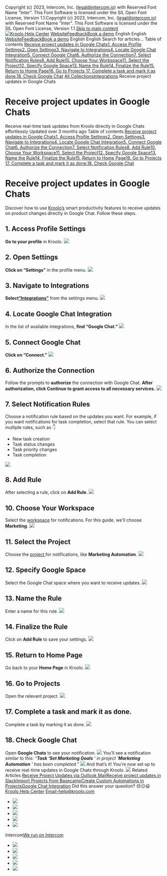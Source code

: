 Copyright (c) 2023, Intercom, Inc. (legal@intercom.io) with Reserved Font Name "Inter". This Font Software is licensed under the SIL Open Font License, Version 1.1.Copyright (c) 2023, Intercom, Inc. (legal@intercom.io) with Reserved Font Name "Inter". This Font Software is licensed under the SIL Open Font License, Version 1.1.[Skip to main content](https://help.kroolo.com/en/articles/10040947-receive-project-updates-in-google-chats#main-content)
[![Kroolo Help Center](https://downloads.intercomcdn.com/i/o/h4qkzypg/611116/ee699fbf23fef0f6d8d4f666d84c/37cdcedd14003d8fdcfdeda0a05c09cb)](https://help.kroolo.com/en/)
[Website](https://kroolo.com/)[Feedback](https://kroolo.featurebase.app/)[Book a demo](https://kroolo.com/book-demo)
English
English
[Website](https://kroolo.com/)[Feedback](https://kroolo.featurebase.app/)[Book a demo](https://kroolo.com/book-demo)
English
English
Search for articles...
Table of contents
[Receive project updates in Google Chats](https://help.kroolo.com/en/articles/10040947-receive-project-updates-in-google-chats#h_5896063b48)[1. Access Profile Settings](https://help.kroolo.com/en/articles/10040947-receive-project-updates-in-google-chats#h_029ec95e1b)[2. Open Settings](https://help.kroolo.com/en/articles/10040947-receive-project-updates-in-google-chats#h_1aea79e7ed)[3. Navigate to Integrations](https://help.kroolo.com/en/articles/10040947-receive-project-updates-in-google-chats#h_b25f496727)[4. Locate Google Chat Integration](https://help.kroolo.com/en/articles/10040947-receive-project-updates-in-google-chats#h_0a621408cb)[5. Connect Google Chat](https://help.kroolo.com/en/articles/10040947-receive-project-updates-in-google-chats#h_032cf3566c)[6. Authorize the Connection](https://help.kroolo.com/en/articles/10040947-receive-project-updates-in-google-chats#h_0d2b1b1326)[7. Select Notification Rules](https://help.kroolo.com/en/articles/10040947-receive-project-updates-in-google-chats#h_95eb35ec95)[8. Add Rule](https://help.kroolo.com/en/articles/10040947-receive-project-updates-in-google-chats#h_38c3e4d613)[10. Choose Your Workspace](https://help.kroolo.com/en/articles/10040947-receive-project-updates-in-google-chats#h_9b80784414)[11. Select the Project](https://help.kroolo.com/en/articles/10040947-receive-project-updates-in-google-chats#h_2a47e880a9)[12. Specify Google Space](https://help.kroolo.com/en/articles/10040947-receive-project-updates-in-google-chats#h_3035cab9cb)[13. Name the Rule](https://help.kroolo.com/en/articles/10040947-receive-project-updates-in-google-chats#h_ae2c9341c6)[14. Finalize the Rule](https://help.kroolo.com/en/articles/10040947-receive-project-updates-in-google-chats#h_56fea3afb0)[15. Return to Home Page](https://help.kroolo.com/en/articles/10040947-receive-project-updates-in-google-chats#h_08b64ab6ce)[16. Go to Projects ](https://help.kroolo.com/en/articles/10040947-receive-project-updates-in-google-chats#h_05ebd06865)[17. Complete a task and mark it as done.](https://help.kroolo.com/en/articles/10040947-receive-project-updates-in-google-chats#h_124ba3e0ce)[18. Check Google Chat](https://help.kroolo.com/en/articles/10040947-receive-project-updates-in-google-chats#h_f2135b19c2)
[All Collections](https://help.kroolo.com/en/)[Integrations](https://help.kroolo.com/en/collections/9118200-integrations)
Receive project updates in Google Chats
# Receive project updates in Google Chats
Receive real-time task updates from Kroolo directly in Google Chats effortlessly
Updated over 3 months ago
Table of contents
[Receive project updates in Google Chats](https://help.kroolo.com/en/articles/10040947-receive-project-updates-in-google-chats#h_5896063b48)[1. Access Profile Settings](https://help.kroolo.com/en/articles/10040947-receive-project-updates-in-google-chats#h_029ec95e1b)[2. Open Settings](https://help.kroolo.com/en/articles/10040947-receive-project-updates-in-google-chats#h_1aea79e7ed)[3. Navigate to Integrations](https://help.kroolo.com/en/articles/10040947-receive-project-updates-in-google-chats#h_b25f496727)[4. Locate Google Chat Integration](https://help.kroolo.com/en/articles/10040947-receive-project-updates-in-google-chats#h_0a621408cb)[5. Connect Google Chat](https://help.kroolo.com/en/articles/10040947-receive-project-updates-in-google-chats#h_032cf3566c)[6. Authorize the Connection](https://help.kroolo.com/en/articles/10040947-receive-project-updates-in-google-chats#h_0d2b1b1326)[7. Select Notification Rules](https://help.kroolo.com/en/articles/10040947-receive-project-updates-in-google-chats#h_95eb35ec95)[8. Add Rule](https://help.kroolo.com/en/articles/10040947-receive-project-updates-in-google-chats#h_38c3e4d613)[10. Choose Your Workspace](https://help.kroolo.com/en/articles/10040947-receive-project-updates-in-google-chats#h_9b80784414)[11. Select the Project](https://help.kroolo.com/en/articles/10040947-receive-project-updates-in-google-chats#h_2a47e880a9)[12. Specify Google Space](https://help.kroolo.com/en/articles/10040947-receive-project-updates-in-google-chats#h_3035cab9cb)[13. Name the Rule](https://help.kroolo.com/en/articles/10040947-receive-project-updates-in-google-chats#h_ae2c9341c6)[14. Finalize the Rule](https://help.kroolo.com/en/articles/10040947-receive-project-updates-in-google-chats#h_56fea3afb0)[15. Return to Home Page](https://help.kroolo.com/en/articles/10040947-receive-project-updates-in-google-chats#h_08b64ab6ce)[16. Go to Projects ](https://help.kroolo.com/en/articles/10040947-receive-project-updates-in-google-chats#h_05ebd06865)[17. Complete a task and mark it as done.](https://help.kroolo.com/en/articles/10040947-receive-project-updates-in-google-chats#h_124ba3e0ce)[18. Check Google Chat](https://help.kroolo.com/en/articles/10040947-receive-project-updates-in-google-chats#h_f2135b19c2)
# Receive project updates in Google Chats
Discover how to use [Kroolo’s](https://kroolo.com/) smart productivity features to receive updates on product changes directly in Google Chat. Follow these steps. 
## 1. Access Profile Settings
**Go to your profile** in Kroolo.
[![](https://downloads.intercomcdn.com/i/o/h4qkzypg/1227782187/a5525b8b5f78acad888032b06e36/ae47521b-8ada-48bd-9768-13fe75d9d2e0.gif?expires=1747842300&signature=4e9a1b218b1d887897ce580074070fa6864104a59c6899591f561acd9732a0d3&req=dSIlEc52n4BXXvMW1HO4zVjztmRE3CgfNhPPBgHDZVGmviaj6UxsnjXUP6DR%0AIX8kaLPnbK%2FwltU7g8Y%3D%0A)](https://downloads.intercomcdn.com/i/o/h4qkzypg/1227782187/a5525b8b5f78acad888032b06e36/ae47521b-8ada-48bd-9768-13fe75d9d2e0.gif?expires=1747842300&signature=4e9a1b218b1d887897ce580074070fa6864104a59c6899591f561acd9732a0d3&req=dSIlEc52n4BXXvMW1HO4zVjztmRE3CgfNhPPBgHDZVGmviaj6UxsnjXUP6DR%0AIX8kaLPnbK%2FwltU7g8Y%3D%0A)
## 2. Open Settings
**Click on “Settings”** in the profile menu. 
[![](https://downloads.intercomcdn.com/i/o/h4qkzypg/1227782185/228d18eaa5877dd9ea54b3d1c8fa/42967374-1645-4af4-a15e-ad7d32456bf9.png?expires=1747842300&signature=b25dc892a3c503b700620e25249dea2ec2ebb60ef6fb8a0bca6b48063867cac0&req=dSIlEc52n4BXXPMW1HO4zZyTmh%2BmRUJF1Ru0Nk5T1BZYpzqJkxp2aDnMfLex%0Ajt%2BmeAbjTbfwnH6kM18%3D%0A)](https://downloads.intercomcdn.com/i/o/h4qkzypg/1227782185/228d18eaa5877dd9ea54b3d1c8fa/42967374-1645-4af4-a15e-ad7d32456bf9.png?expires=1747842300&signature=b25dc892a3c503b700620e25249dea2ec2ebb60ef6fb8a0bca6b48063867cac0&req=dSIlEc52n4BXXPMW1HO4zZyTmh%2BmRUJF1Ru0Nk5T1BZYpzqJkxp2aDnMfLex%0Ajt%2BmeAbjTbfwnH6kM18%3D%0A)
## 3. Navigate to Integrations
**Select[“Integrations”](https://help.kroolo.com/en/collections/9118200-integrations)** from the settings menu.
[![](https://downloads.intercomcdn.com/i/o/h4qkzypg/1227782198/6ea05436ca9f69afcbadd6f749ce/763b8dbf-b69c-4543-9a0d-b5f48bb38b96.png?expires=1747842300&signature=4bea88d596256886477f770aac9ad6c30a238b9c47c90cd84b415a23e01f4ff1&req=dSIlEc52n4BWUfMW1HO4zYLHMBpKw6JXJ1MIIOxmrZ8iy9AQ3HB0L9Oqlmoc%0ASkmaxOWA9wvzITC0Un4%3D%0A)](https://downloads.intercomcdn.com/i/o/h4qkzypg/1227782198/6ea05436ca9f69afcbadd6f749ce/763b8dbf-b69c-4543-9a0d-b5f48bb38b96.png?expires=1747842300&signature=4bea88d596256886477f770aac9ad6c30a238b9c47c90cd84b415a23e01f4ff1&req=dSIlEc52n4BWUfMW1HO4zYLHMBpKw6JXJ1MIIOxmrZ8iy9AQ3HB0L9Oqlmoc%0ASkmaxOWA9wvzITC0Un4%3D%0A)
## 4. Locate Google Chat Integration
In the list of available integrations, **find “Google Chat.”**
[![](https://downloads.intercomcdn.com/i/o/h4qkzypg/1227782197/1c358e013ba90def114036ca8427/c27a3fea-f0c7-4578-87f8-54f8cb32978a.gif?expires=1747842300&signature=2418c6ed07ffa2dc2ea8f819b935d414f094243dd7e0dedc6ee1daa951713cc0&req=dSIlEc52n4BWXvMW1HO4zSVew4pbOzOmqXJmygeMR4nyBknLvdQB5VoX1Bl4%0AXIoIqxyn9iA77gE1uTM%3D%0A)](https://downloads.intercomcdn.com/i/o/h4qkzypg/1227782197/1c358e013ba90def114036ca8427/c27a3fea-f0c7-4578-87f8-54f8cb32978a.gif?expires=1747842300&signature=2418c6ed07ffa2dc2ea8f819b935d414f094243dd7e0dedc6ee1daa951713cc0&req=dSIlEc52n4BWXvMW1HO4zSVew4pbOzOmqXJmygeMR4nyBknLvdQB5VoX1Bl4%0AXIoIqxyn9iA77gE1uTM%3D%0A)
## 5. Connect Google Chat
**Click on “Connect.”**
[![](https://downloads.intercomcdn.com/i/o/h4qkzypg/1227782193/26587c09fb9b50650b2e26fb1e9b/4490f05f-206f-49ee-8a82-e75dcee70880.png?expires=1747842300&signature=ea784a576d2e7003f8f4043aec337dd49a31f20ab0ac35ea53cca4555a762ef6&req=dSIlEc52n4BWWvMW1HO4zaLIKujv2zETeACIpWHuyndCEFsufm657I1TkTet%0A1NZ0n72ymy7jwZ8ogPk%3D%0A)](https://downloads.intercomcdn.com/i/o/h4qkzypg/1227782193/26587c09fb9b50650b2e26fb1e9b/4490f05f-206f-49ee-8a82-e75dcee70880.png?expires=1747842300&signature=ea784a576d2e7003f8f4043aec337dd49a31f20ab0ac35ea53cca4555a762ef6&req=dSIlEc52n4BWWvMW1HO4zaLIKujv2zETeACIpWHuyndCEFsufm657I1TkTet%0A1NZ0n72ymy7jwZ8ogPk%3D%0A)
## **6.** Authorize the Connection
Follow the prompts to **authorize** the connection with Google Chat. 
**After authorization, click Continue to grant access to all necessary services.**
[![](https://downloads.intercomcdn.com/i/o/h4qkzypg/1227782206/16d59160052396afee8c5673a475/0f0117e2-c6f2-45d6-8c9a-b9da38a86d64.gif?expires=1747842300&signature=49fd622e25323ff8a1d6f47ee41d3d2107cff2a37ef42907e6d4fb4c305a19ac&req=dSIlEc52n4NfX%2FMW1HO4zezdh%2BpB2J5BQEHCNpUsABaKT%2FEUqfDo6RnOJ27t%0AxiNEy8Q5Um3rR1xmbgQ%3D%0A)](https://downloads.intercomcdn.com/i/o/h4qkzypg/1227782206/16d59160052396afee8c5673a475/0f0117e2-c6f2-45d6-8c9a-b9da38a86d64.gif?expires=1747842300&signature=49fd622e25323ff8a1d6f47ee41d3d2107cff2a37ef42907e6d4fb4c305a19ac&req=dSIlEc52n4NfX%2FMW1HO4zezdh%2BpB2J5BQEHCNpUsABaKT%2FEUqfDo6RnOJ27t%0AxiNEy8Q5Um3rR1xmbgQ%3D%0A)
## **7.** Select Notification Rules
Choose a notification rule based on the updates you want. For example, if you want notifications for task completion, select that rule.
You can select multiple rules, such as 👇
  * New task creation
  * Task status changes
  * Task priority changes
  * Task completion


[![](https://downloads.intercomcdn.com/i/o/h4qkzypg/1227782201/4e5963c6117a27608d0b77d86d8e/6bb09d68-99d9-4a74-9345-04bd9facd412.gif?expires=1747842300&signature=a6750a513a71925828c1be5a463fd22931386685b88b08971daef2b1cb430328&req=dSIlEc52n4NfWPMW1HO4ze0wyVeQrZRCdJGW89S7YTVHuS0nKN3Uvi0dugHn%0AjNtetqaGn%2FIv0EOGUX0%3D%0A)](https://downloads.intercomcdn.com/i/o/h4qkzypg/1227782201/4e5963c6117a27608d0b77d86d8e/6bb09d68-99d9-4a74-9345-04bd9facd412.gif?expires=1747842300&signature=a6750a513a71925828c1be5a463fd22931386685b88b08971daef2b1cb430328&req=dSIlEc52n4NfWPMW1HO4ze0wyVeQrZRCdJGW89S7YTVHuS0nKN3Uvi0dugHn%0AjNtetqaGn%2FIv0EOGUX0%3D%0A)
## **8.** Add Rule
After selecting a rule, click on **Add Rule**. 
[![](https://downloads.intercomcdn.com/i/o/h4qkzypg/1227782212/07fef80e68882b749a73d691d7ec/a29e7fc1-f940-463f-a0c8-0ed2857c79fd.gif?expires=1747842300&signature=6110962d8535ea459e03b5702c4f6fdc7a61f67258ff1f744b3684f68c25f897&req=dSIlEc52n4NeW%2FMW1HO4zaUSdi77MTeMivWj7VpDq6kuc1FPQLiRPlt7CUOx%0AJSL%2FKS75DMuLrLrwkGs%3D%0A)](https://downloads.intercomcdn.com/i/o/h4qkzypg/1227782212/07fef80e68882b749a73d691d7ec/a29e7fc1-f940-463f-a0c8-0ed2857c79fd.gif?expires=1747842300&signature=6110962d8535ea459e03b5702c4f6fdc7a61f67258ff1f744b3684f68c25f897&req=dSIlEc52n4NeW%2FMW1HO4zaUSdi77MTeMivWj7VpDq6kuc1FPQLiRPlt7CUOx%0AJSL%2FKS75DMuLrLrwkGs%3D%0A)
## **10.** Choose Your Workspace
Select the [workspace](https://intercom.help/kroolo/en/articles/9772991-manage-workspaces) for notifications. For this guide, we'll choose **Marketing**.
[![](https://downloads.intercomcdn.com/i/o/h4qkzypg/1227782207/f1654d393532615e394f3a639e56/760a58bd-db14-49a8-b82d-d75466eb97aa.png?expires=1747842300&signature=f3b50f6a1a42a5acb697656ed6ef4f1192c9dc99f85f8bae4fa529b33c6fa97e&req=dSIlEc52n4NfXvMW1HO4zbU5aqEZtjmiCpxoMT4UqTo%2BXss4HptNQmffsul1%0AI3V4rHOFA8vSKEr%2FrXI%3D%0A)](https://downloads.intercomcdn.com/i/o/h4qkzypg/1227782207/f1654d393532615e394f3a639e56/760a58bd-db14-49a8-b82d-d75466eb97aa.png?expires=1747842300&signature=f3b50f6a1a42a5acb697656ed6ef4f1192c9dc99f85f8bae4fa529b33c6fa97e&req=dSIlEc52n4NfXvMW1HO4zbU5aqEZtjmiCpxoMT4UqTo%2BXss4HptNQmffsul1%0AI3V4rHOFA8vSKEr%2FrXI%3D%0A)
## **11.** Select the Project
Choose the [project ](https://intercom.help/kroolo/en/articles/9795542-manage-projects-in-kroolo)for notifications, like **Marketing Automation**. 
[![](https://downloads.intercomcdn.com/i/o/h4qkzypg/1227782188/7cd1fabddb4d35f4b1320ecfbd9c/a9911069-d196-48a5-98ca-fc659d83bea3.gif?expires=1747842300&signature=f673738b4b83c7e3c22d2b432f1fc84fb55f195faebfeada39facf8e92e77ec7&req=dSIlEc52n4BXUfMW1HO4zWtkj8bdYs7LIfISU5DyuO%2Bx4Maq0MQjuvuPpIpx%0AxbUp%2BZK3cDaTqNUF3Ic%3D%0A)](https://downloads.intercomcdn.com/i/o/h4qkzypg/1227782188/7cd1fabddb4d35f4b1320ecfbd9c/a9911069-d196-48a5-98ca-fc659d83bea3.gif?expires=1747842300&signature=f673738b4b83c7e3c22d2b432f1fc84fb55f195faebfeada39facf8e92e77ec7&req=dSIlEc52n4BXUfMW1HO4zWtkj8bdYs7LIfISU5DyuO%2Bx4Maq0MQjuvuPpIpx%0AxbUp%2BZK3cDaTqNUF3Ic%3D%0A)
## **12.** Specify Google Space
Select the Google Chat space where you want to receive updates. 
[![](https://downloads.intercomcdn.com/i/o/h4qkzypg/1227782215/0ea7dfe4af50a1866be445971400/73feb795-ea38-4fae-97a6-b6f64ab60b29.png?expires=1747842300&signature=aaa9b62fa0a8ebfe8352bcb5f33d67b550bfa6cc48e58c0578ed462b91daf585&req=dSIlEc52n4NeXPMW1HO4zWgR43MN4Np4414PzHnVemuCQNrV4k2TxBmjM6kR%0A111l4IZr%2BNdml128IsE%3D%0A)](https://downloads.intercomcdn.com/i/o/h4qkzypg/1227782215/0ea7dfe4af50a1866be445971400/73feb795-ea38-4fae-97a6-b6f64ab60b29.png?expires=1747842300&signature=aaa9b62fa0a8ebfe8352bcb5f33d67b550bfa6cc48e58c0578ed462b91daf585&req=dSIlEc52n4NeXPMW1HO4zWgR43MN4Np4414PzHnVemuCQNrV4k2TxBmjM6kR%0A111l4IZr%2BNdml128IsE%3D%0A)
## **13.** Name the Rule
Enter a name for this rule. 
[![](https://downloads.intercomcdn.com/i/o/h4qkzypg/1227782191/d1d7121ac2269112eb2ef10e6a13/3fabaa87-c026-463f-ae38-2aec02603d53.png?expires=1747842300&signature=2cdc4726b3fd9d1f0d2ea86a774fb94311a25e4714336c4669abca4f3c4e442c&req=dSIlEc52n4BWWPMW1HO4zUB2GVPk9UFgkXKyQWzce3RFfpDoQ82Ylop0dpFZ%0APOmQo%2BfuF16BhECoLbg%3D%0A)](https://downloads.intercomcdn.com/i/o/h4qkzypg/1227782191/d1d7121ac2269112eb2ef10e6a13/3fabaa87-c026-463f-ae38-2aec02603d53.png?expires=1747842300&signature=2cdc4726b3fd9d1f0d2ea86a774fb94311a25e4714336c4669abca4f3c4e442c&req=dSIlEc52n4BWWPMW1HO4zUB2GVPk9UFgkXKyQWzce3RFfpDoQ82Ylop0dpFZ%0APOmQo%2BfuF16BhECoLbg%3D%0A)
## **14.** Finalize the Rule
Click on **Add Rule** to save your settings. 
[![](https://downloads.intercomcdn.com/i/o/h4qkzypg/1227782205/830204ef11bd6424e39da532abc6/4ffe3dd9-7ea2-42d5-8fa0-f765dc7ae155.png?expires=1747842300&signature=da8f430643cd9d828ab1da409c4e3b55cc25febced88ccf37c22768ada2e5360&req=dSIlEc52n4NfXPMW1HO4zQpDLfochkFmuQdUHwvkd92qc3KWv4hMa31kD%2BBE%0A4JHatcV%2B8lEWP4JsP4A%3D%0A)](https://downloads.intercomcdn.com/i/o/h4qkzypg/1227782205/830204ef11bd6424e39da532abc6/4ffe3dd9-7ea2-42d5-8fa0-f765dc7ae155.png?expires=1747842300&signature=da8f430643cd9d828ab1da409c4e3b55cc25febced88ccf37c22768ada2e5360&req=dSIlEc52n4NfXPMW1HO4zQpDLfochkFmuQdUHwvkd92qc3KWv4hMa31kD%2BBE%0A4JHatcV%2B8lEWP4JsP4A%3D%0A)
## **15.** Return to Home Page
Go back to your **Home Page** in Kroolo. 
[![](https://downloads.intercomcdn.com/i/o/h4qkzypg/1227782202/5826ab69860ba071106fb7d77ef0/bdddeb56-68e3-49f0-872e-8bf364b924e5.gif?expires=1747842300&signature=5b894b35a750b59e3dcea5d7ea2795d1ad1031842a9fb75638afef45819898c1&req=dSIlEc52n4NfW%2FMW1HO4zcj31%2BaV%2FuFYK0puML1GEFuM7h7vTZAeGykX%2Bau6%0AQgnGTZjEC7O7NcTVhHs%3D%0A)](https://downloads.intercomcdn.com/i/o/h4qkzypg/1227782202/5826ab69860ba071106fb7d77ef0/bdddeb56-68e3-49f0-872e-8bf364b924e5.gif?expires=1747842300&signature=5b894b35a750b59e3dcea5d7ea2795d1ad1031842a9fb75638afef45819898c1&req=dSIlEc52n4NfW%2FMW1HO4zcj31%2BaV%2FuFYK0puML1GEFuM7h7vTZAeGykX%2Bau6%0AQgnGTZjEC7O7NcTVhHs%3D%0A)
## **16.** Go to Projects 
Open the relevant project. 
[![](https://downloads.intercomcdn.com/i/o/h4qkzypg/1227782211/9cbc9afef73e21992e3df66b8339/7cf1e3fb-f00d-4e2e-b56d-389e1471f007.gif?expires=1747842300&signature=c2c68fb08b648ab8dfbefd87fa7a92a8e0373525238ebed6aa38830423620ed5&req=dSIlEc52n4NeWPMW1HO4zcwyo6Nh1%2BIF1SYzMejMzP0dRiV8720SEeAA1RlB%0A3yLzDvdvnB0l77V3aAo%3D%0A)](https://downloads.intercomcdn.com/i/o/h4qkzypg/1227782211/9cbc9afef73e21992e3df66b8339/7cf1e3fb-f00d-4e2e-b56d-389e1471f007.gif?expires=1747842300&signature=c2c68fb08b648ab8dfbefd87fa7a92a8e0373525238ebed6aa38830423620ed5&req=dSIlEc52n4NeWPMW1HO4zcwyo6Nh1%2BIF1SYzMejMzP0dRiV8720SEeAA1RlB%0A3yLzDvdvnB0l77V3aAo%3D%0A)
## **17.** Complete a task and mark it as done.
Complete a task by marking it as done.
[![](https://downloads.intercomcdn.com/i/o/h4qkzypg/1227782195/c4dc45824b4dc6ab50aa716cdeba/3c67b3fe-f3b7-44e1-9e14-bec93290ca57.gif?expires=1747842300&signature=1fb9f6e5866757bc6a3516bc70710fa17aace0e7de9f246cf28d842e26d2bcae&req=dSIlEc52n4BWXPMW1HO4zUIwoYnTR56QY2jIQFrOyYoiXiPv%2B982ETgxT2Ko%0AVjRyg%2BJz4wsMP%2F2cHxI%3D%0A)](https://downloads.intercomcdn.com/i/o/h4qkzypg/1227782195/c4dc45824b4dc6ab50aa716cdeba/3c67b3fe-f3b7-44e1-9e14-bec93290ca57.gif?expires=1747842300&signature=1fb9f6e5866757bc6a3516bc70710fa17aace0e7de9f246cf28d842e26d2bcae&req=dSIlEc52n4BWXPMW1HO4zUIwoYnTR56QY2jIQFrOyYoiXiPv%2B982ETgxT2Ko%0AVjRyg%2BJz4wsMP%2F2cHxI%3D%0A)
## **18.** Check Google Chat
Open **Google Chats** to see your notification. 
[![](https://downloads.intercomcdn.com/i/o/h4qkzypg/1227782217/58e48ce4a2298ae41e5bcfea36d3/5b38af21-9106-4ad9-aa07-d47db68aa3c4.png?expires=1747842300&signature=b355b9ca5b0b7ed506a606830af51cf11b2054d0ae977fa75e7c8f598362ff93&req=dSIlEc52n4NeXvMW1HO4zVgaEtDDEsEqCdt3NHZAas9Ou4E5ztxD3BzPwth7%0AJt3EC4TkV2PtXiT74%2B4%3D%0A)](https://downloads.intercomcdn.com/i/o/h4qkzypg/1227782217/58e48ce4a2298ae41e5bcfea36d3/5b38af21-9106-4ad9-aa07-d47db68aa3c4.png?expires=1747842300&signature=b355b9ca5b0b7ed506a606830af51cf11b2054d0ae977fa75e7c8f598362ff93&req=dSIlEc52n4NeXvMW1HO4zVgaEtDDEsEqCdt3NHZAas9Ou4E5ztxD3BzPwth7%0AJt3EC4TkV2PtXiT74%2B4%3D%0A)
You’ll see a notification similar to this: _“**Task 'Set Marketing Goals** ' in project '**Marketing Automation** ' has been completed.”_
[![](https://downloads.intercomcdn.com/i/o/h4qkzypg/1227782203/c4925ff2ae8532eb67ae0af0a084/54e3eb4b-6b6d-45cf-98f3-7080e604146e.gif?expires=1747842300&signature=e403f56a7214edc746d8d91a7bc27c88dffa39b882ee8734feaf419615501db1&req=dSIlEc52n4NfWvMW1HO4zRTQwLpndNge9u30dPQQft92l%2FmZ0n1QpODCIJ7o%0ARW6g%2B0GQQd22GVkp5dE%3D%0A)](https://downloads.intercomcdn.com/i/o/h4qkzypg/1227782203/c4925ff2ae8532eb67ae0af0a084/54e3eb4b-6b6d-45cf-98f3-7080e604146e.gif?expires=1747842300&signature=e403f56a7214edc746d8d91a7bc27c88dffa39b882ee8734feaf419615501db1&req=dSIlEc52n4NfWvMW1HO4zRTQwLpndNge9u30dPQQft92l%2FmZ0n1QpODCIJ7o%0ARW6g%2B0GQQd22GVkp5dE%3D%0A)
And that’s it! You’re now set up to receive real-time updates in Google Chats through Kroolo.
[![](https://downloads.intercomcdn.com/i/o/h4qkzypg/1228415598/9f83e756d9eebaf0da331d229e81/cta+2.png?expires=1747842300&signature=424805e350fe427fd4277514df6bf873f9374b2af557c89046f92ab4afe2fe4a&req=dSIlHs1%2FmIRWUfMW1HO4zdy5BTtGFJABu76yNKGasK6pYvX0ZQGS9CJT%2FDyq%0AT15kKL5oCL%2BtlEnSXXU%3D%0A)](https://kroolo.com/)
Related Articles
[Receive Project Updates via Outlook Mail](https://help.kroolo.com/en/articles/9651758-receive-project-updates-via-outlook-mail)[Receive project updates in Slack](https://help.kroolo.com/en/articles/10040959-receive-project-updates-in-slack)[Import Projects from Basecamp](https://help.kroolo.com/en/articles/10089940-import-projects-from-basecamp)[Create Custom Automations in Projects](https://help.kroolo.com/en/articles/10299688-create-custom-automations-in-projects)[Google Chat Integration](https://help.kroolo.com/en/articles/10912346-google-chat-integration)
Did this answer your question?
😞😐😃
[Kroolo Help Center](https://help.kroolo.com/en/)
Email-help@kroolo.com
  * [![](https://intercom.help/kroolo/assets/svg/icon:social-facebook/FFFFFF)](https://www.facebook.com/profile.php?id=61553808299270)
  * [![](https://intercom.help/kroolo/assets/svg/icon:social-linkedin/FFFFFF)](https://www.linkedin.com/company/getkroolo)
  * [![](https://intercom.help/kroolo/assets/svg/icon:social-instagram/FFFFFF)](https://www.instagram.com/getkroolo)
  * [![](https://intercom.help/kroolo/assets/svg/icon:social-youtube/FFFFFF)](https://www.youtube.com/@getkroolo/featured)
  * [![](https://intercom.help/kroolo/assets/svg/icon:social-twitter-x/FFFFFF)](https://www.twitter.com/getkroolo)


Intercom[We run on Intercom](https://www.intercom.com/intercom-link?company=Kroolo&solution=customer-support&utm_campaign=intercom-link&utm_content=We+run+on+Intercom&utm_medium=help-center&utm_referrer=https%3A%2F%2Fhelp.kroolo.com%2Fen%2Farticles%2F10040947-receive-project-updates-in-google-chats&utm_source=desktop-web)
  * [![](https://intercom.help/kroolo/assets/svg/icon:social-facebook/FFFFFF)](https://www.facebook.com/profile.php?id=61553808299270)
  * [![](https://intercom.help/kroolo/assets/svg/icon:social-linkedin/FFFFFF)](https://www.linkedin.com/company/getkroolo)
  * [![](https://intercom.help/kroolo/assets/svg/icon:social-instagram/FFFFFF)](https://www.instagram.com/getkroolo)
  * [![](https://intercom.help/kroolo/assets/svg/icon:social-youtube/FFFFFF)](https://www.youtube.com/@getkroolo/featured)
  * [![](https://intercom.help/kroolo/assets/svg/icon:social-twitter-x/FFFFFF)](https://www.twitter.com/getkroolo)


